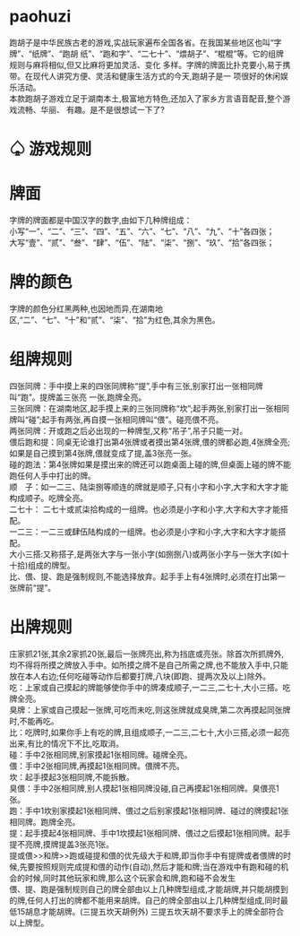 paohuzi
=======

跑胡子是中华民族古老的游戏,实战玩家遍布全国各省。在我国某些地区也叫“字牌”、“纸牌”、“跑胡 纸”、“跑和字”、“二七十”、“煨胡子”、“棍棍”等。它的组牌规则与麻将相似,但又比麻将更加灵活、变化 多样。字牌的牌面比扑克要小,易于携带。在现代人讲究方便、灵活和健康生活方式的今天,跑胡子是一 项很好的休闲娱乐活动。  
本款跑胡子游戏立足于湖南本土,极富地方特色,还加入了家乡方言语音配音,整个游戏流畅、华丽、 有趣。是不是很想试一下了?  

♤ 游戏规则
==========

牌面
====

字牌的牌面都是中国汉字的数字,由如下几种牌组成：  
小写“一”、“二”、“三”、“四”、“五”、“六”、“七”、“八”、“九”、“十”各四张；  
大写“壹”、“贰”、“叁”、“肆”、“伍”、“陆”、“柒”、“捌”、“玖”、“拾”各四张；  

牌的颜色
========

字牌的颜色分红黑两种,也因地而异,在湖南地区,“二”、“七”、“十”和“贰”、“柒”、“拾”为红色,其余为黑色。  

组牌规则
========

四张同牌：手中摸上来的四张同牌称“提”,手中有三张,别家打出一张相同牌叫“跑”。提牌盖三张亮 一张,跑牌全亮。  
三张同牌：在湖南地区,起手摸上来的三张同牌称“坎”;起手两张,别家打出一张相同牌叫“碰”;起手有两张,再自摸一张相同牌叫“偎”。碰亮偎不亮。  
两张同牌：开或跑之后必出现的一种牌型,又称“吊子”,吊子只能一对。  
偎后跑和提：同桌无论谁打出第4张牌或者摸出第4张牌,偎的牌都必跑,4张牌全亮;如果是自己摸到第4张牌,偎就变成了提,盖3张亮一张。  
碰的跑法：第4张牌如果是摸出来的牌还可以跑桌面上碰的牌,但桌面上碰的牌不能跑任何人手中打出的牌。  
顺　子：如一二三、陆柒捌等顺连的牌就是顺子,只有小字和小字,大字和大字才能构成顺子。吃牌全亮。  
二七十： 二七十或贰柒拾构成的一组牌。也必须是小字和小字,大字和大字才能搭配。  
一二三：一二三或肆伍陆构成的一组牌。也必须是小字和小字,大字和大字才能搭配。  
大小三搭:又称搭子,是两张大字与一张小字(如捌捌八)或两张小字与一张大字(如十十拾)组成的牌型。  
比、偎、提、跑是强制规则,不能选择放弃。起手手上有4张牌时,必须在打出第一张牌前“提”。  

出牌规则
========

庄家抓21张,其余2家抓20张,最后一张牌亮出,称为挡底或亮张。除首次所抓牌外,均不得将所摸之牌放入手中。如所摸之牌不是自己所需之牌,也不能放入手中,只能放在本人右边;任何吃碰等动作后都要打牌,八块(即跑、提两次及以上)除外。  
吃：上家或自己摸起的牌能够使你手中的牌凑成顺子,一二三,二七十,大小三搭。吃牌全亮。  
臭牌：上家或自己摸起一张牌,可吃而未吃,则这张牌就成臭牌,第二次再摸起同张牌时,不能再吃。  
比：吃牌时,如果你手上有吃的牌,且组成顺子,一二三,二七十,大小三搭,必须一起亮出来,有比的情况下不比,吃取消。  
碰：手中2张相同牌,别家摸起1张相同牌。碰牌全亮。  
偎：手中2张相同牌,再摸起1张相同牌。偎牌不亮。  
坎：起手摸起3张相同牌,不能拆散。  
臭偎：手中2张相同牌,别人摸起1张相同牌没碰,自己再摸起1张相同牌。臭偎亮1张。  
跑：手中1坎别家摸起1张相同牌、偎过之后别家摸起1张相同牌、碰过的牌摸起1张相同牌。跑牌全亮。  
提：起手摸起4张相同牌、手中1坎摸起1张相同牌、偎过之后摸起1张相同牌。起手提不亮牌,摸牌提盖3张亮1张。  
提或偎>>和牌>>跑或碰提和偎的优先级大于和牌,即当你手中有提牌或者偎牌的时候,先要按照规则完成提和偎的动作(自动),然后才能和牌;当在游戏中有跑和碰的机会的时候,同时其他玩家和牌,那么这个玩家会和牌,跑和碰不会发生  
偎、提、跑是强制规则自己的牌全部由以上几种牌型组成,才能胡牌,并只能胡摸到的牌,任何人打出的牌都不能用来胡牌。自己的牌全部由以上几种牌型组成,同时最低15胡息才能胡牌。(三提五坎天胡例外) 三提五坎天胡不要求手上的牌全部符合以上牌型。  
